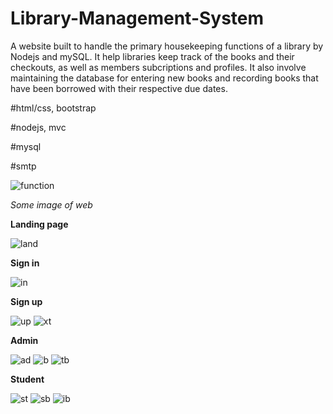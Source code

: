 # Library-Management-System
A website built to handle the primary housekeeping functions of a library by Nodejs and mySQL. 
It help libraries keep track of the books and their checkouts, as well as members subcriptions and profiles. It also involve maintaining the database for entering new books and recording books that have been borrowed with their respective due dates.

#html/css, bootstrap

#nodejs, mvc

#mysql

#smtp

![function](https://user-images.githubusercontent.com/82595922/133312395-d4c83a2d-ce75-487e-a88a-1472757dad72.png)

_Some image of web_

**Landing page**

![land](https://user-images.githubusercontent.com/82595922/133312457-e6fd3084-b5e6-4d91-ac40-703e188471cb.jpg)

**Sign in**

![in](https://user-images.githubusercontent.com/82595922/133312537-f812bccc-f465-4ca5-8cf6-0d6a09034063.png)

**Sign up**

![up](https://user-images.githubusercontent.com/82595922/133313097-78b5f06d-0a46-4d7e-9ed6-5170fc414fa3.png)
![xt](https://user-images.githubusercontent.com/82595922/133313112-9b110171-a864-41f9-846a-f9e3bc96a93a.png)

**Admin**

![ad](https://user-images.githubusercontent.com/82595922/133312835-4fd0297b-bf91-4ea0-80db-064cc871e328.png)
![b](https://user-images.githubusercontent.com/82595922/133313780-c7b64abb-9196-47e4-8d92-6707673720c1.png)
![tb](https://user-images.githubusercontent.com/82595922/133313823-89909c0f-ca26-471b-9649-72e998510854.png)

**Student**

![st](https://user-images.githubusercontent.com/82595922/133313714-cf4999c0-3506-4179-a1bf-293a1fd5c532.png)
![sb](https://user-images.githubusercontent.com/82595922/133313846-543d1a07-6f87-4cec-aaf1-1876aefc28d0.png)
![ib](https://user-images.githubusercontent.com/82595922/133313895-a32ee09f-d89a-44da-b19e-9368a5918ac3.png)


